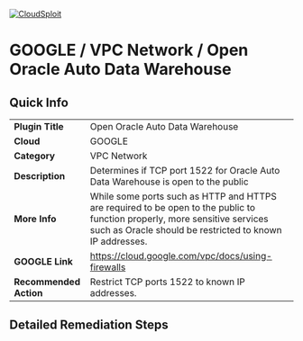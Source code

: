[![CloudSploit](https://cloudsploit.com/img/logo-new-big-text-100.png "CloudSploit")](https://cloudsploit.com)

# GOOGLE / VPC Network / Open Oracle Auto Data Warehouse

## Quick Info

| | |
|-|-|
| **Plugin Title** | Open Oracle Auto Data Warehouse |
| **Cloud** | GOOGLE |
| **Category** | VPC Network |
| **Description** | Determines if TCP port 1522 for Oracle Auto Data Warehouse is open to the public |
| **More Info** | While some ports such as HTTP and HTTPS are required to be open to the public to function properly, more sensitive services such as Oracle should be restricted to known IP addresses. |
| **GOOGLE Link** | https://cloud.google.com/vpc/docs/using-firewalls |
| **Recommended Action** | Restrict TCP ports 1522 to known IP addresses. |

## Detailed Remediation Steps


